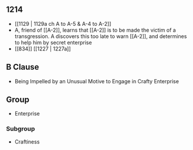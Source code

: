 ## 1214
- [[1129 | 1129a ch A to A-5 &amp; A-4 to A-2]] 
- A, friend of [[A-2]], learns that [[A-2]] is to be made the victim of a transgression. A discovers this too late to warn [[A-2]], and determines to help him by secret enterprise
- [[834]] [[1227 | 1227a]] 

## B Clause
- Being Impelled by an Unusual Motive to Engage in Crafty Enterprise

## Group
- Enterprise

### Subgroup
- Craftiness


